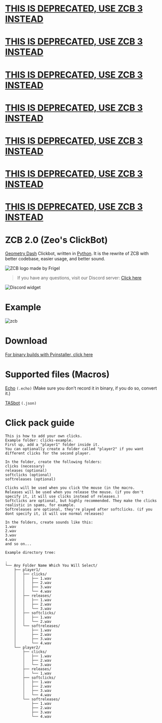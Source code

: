# [THIS IS DEPRECATED, USE ZCB 3 INSTEAD](https://github.com/zeozeozeo/zcb3/releases)
# [THIS IS DEPRECATED, USE ZCB 3 INSTEAD](https://github.com/zeozeozeo/zcb3/releases)
# [THIS IS DEPRECATED, USE ZCB 3 INSTEAD](https://github.com/zeozeozeo/zcb3/releases)
# [THIS IS DEPRECATED, USE ZCB 3 INSTEAD](https://github.com/zeozeozeo/zcb3/releases)
# [THIS IS DEPRECATED, USE ZCB 3 INSTEAD](https://github.com/zeozeozeo/zcb3/releases)
# [THIS IS DEPRECATED, USE ZCB 3 INSTEAD](https://github.com/zeozeozeo/zcb3/releases)
# [THIS IS DEPRECATED, USE ZCB 3 INSTEAD](https://github.com/zeozeozeo/zcb3/releases)

# ZCB 2.0 (Zeo's ClickBot)
[Geometry Dash](https://en.wikipedia.org/wiki/Geometry_Dash) Clickbot, written in [Python](https://www.python.org/). It is the rewrite of ZCB with better codebase, easier usage, and better sound.

![ZCB logo made by Frigel](https://cdn.discordapp.com/attachments/952196428598501426/952630587162775562/icon.jpg)

> If you have any questions, visit our Discord server:
> [Click here](https://discord.gg/kGPAjmdpUX)

![Discord widget](https://discordapp.com/api/guilds/952180713803878431/widget.png?style=banner2)

# Example
![zcb](https://cdn.discordapp.com/attachments/783966433641365504/964760765225652274/zcb.gif)

# Download
[For binary builds with Pyinstaller, click here](https://github.com/zeopticz/zcb-2.0/releases/)

# Supported files (Macros)
[Echo](https://discord.gg/7yEHbBVswh) `(.echo)` (Make sure you don't record it in binary, if you do so, convert it.)

[TASbot](https://discord.gg/RbWPSYPyrS) `(.json)`

# Click pack guide

 

    This is how to add your own clicks.
    Example folder: clicks-example.
    First up, add a "player1" folder inside it.
    You can optionally create a folder called "player2" if you want different clicks for the second player.
    
    In the folder, create the following folders:
    clicks (necessary)
    releases (optional)
    softclicks (optional)
    softreleases (optional)
    
    Clicks will be used when you click the mouse (in the macro.
    Releases will be used when you release the mouse. (if you don't specify it, it will use clicks instead of releases.)
    Softclicks are optional, but highly recommended. They make the clicks realistic in spams, for example.
    Softreleases are optional, they're played after softclicks. (if you dont specify it, it will use normal releases)
    
    In the folders, create sounds like this:
    1.wav
    2.wav
    3.wav
    4.wav
    and so on...
    
    Example directory tree:
    
    .
    └── Any Folder Name Which You Will Select/
        ├── player1/
        │   ├── clicks/
        │   │   ├── 1.wav
        │   │   ├── 2.wav
        │   │   ├── 3.wav
        │   │   └── 4.wav
        │   ├── releases/
        │   │   ├── 1.wav
        │   │   ├── 2.wav
        │   │   └── 3.wav
        │   ├── softclicks/
        │   │   ├── 1.wav
        │   │   └── 2.wav
        │   └── softreleases/
        │       ├── 1.wav
        │       ├── 2.wav
        │       ├── 3.wav
        │       └── 4.wav
        └── player2/
            ├── clicks/
            │   ├── 1.wav
            │   ├── 2.wav
            │   └── 3.wav
            ├── releases/
            │   └── 1.wav
            ├── softclicks/
            │   ├── 1.wav
            │   ├── 2.wav
            │   ├── 3.wav
            │   └── 4.wav
            └── softreleases/
                ├── 1.wav
                ├── 2.wav
                ├── 3.wav
                └── 4.wav

